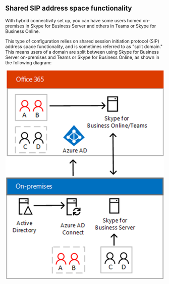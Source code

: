 
## Shared SIP address space functionality

With hybrid connectivity set up, you can have some users homed on-premises in Skype for Business Server and others in Teams or Skype for Business Online.

This type of configuration relies on shared session initiation protocol (SIP) address space functionality, and is sometimes referred to as "split domain." This means users of a domain are split between using Skype for Business Server on-premises and Teams or Skype for Business Online, as shown in the following diagram:

![Split domain](../media/split-domain.png)